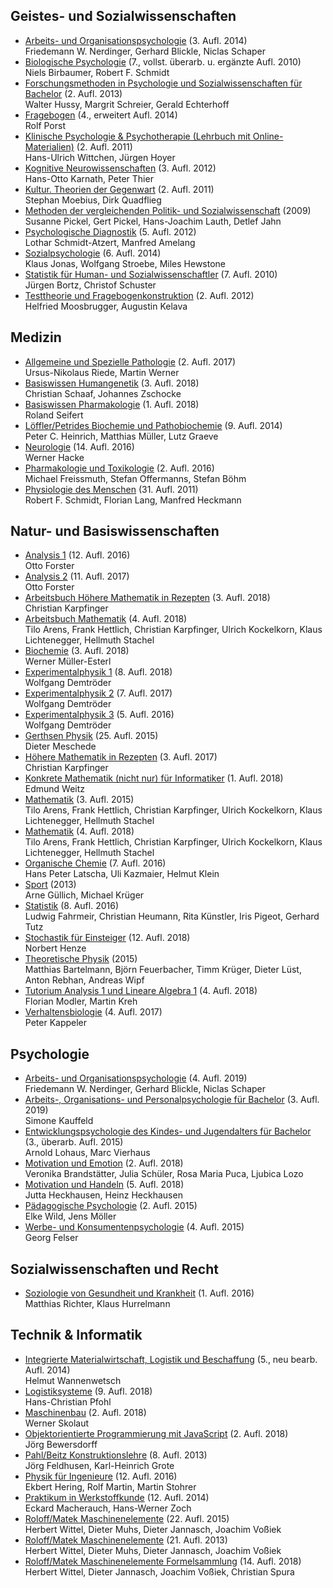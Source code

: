 ## Geistes- und Sozialwissenschaften

- [Arbeits- und Organisationspsychologie](http://link.springer.com/openurl?genre=book&isbn=978-3-642-41130-4) (3. Aufl. 2014)  
  Friedemann W. Nerdinger, Gerhard Blickle, Niclas Schaper
- [Biologische Psychologie](http://link.springer.com/openurl?genre=book&isbn=978-3-540-95938-0) (7., vollst. überarb. u. ergänzte Aufl. 2010)  
  Niels Birbaumer, Robert F. Schmidt
- [Forschungsmethoden in Psychologie und Sozialwissenschaften für Bachelor](http://link.springer.com/openurl?genre=book&isbn=978-3-642-34362-9) (2. Aufl. 2013)  
  Walter Hussy, Margrit Schreier, Gerald Echterhoff
- [Fragebogen](http://link.springer.com/openurl?genre=book&isbn=978-3-658-02118-4) (4., erweitert Aufl. 2014)  
  Rolf Porst
- [Klinische Psychologie & Psychotherapie (Lehrbuch mit Online-Materialien)](http://link.springer.com/openurl?genre=book&isbn=978-3-642-13018-2) (2. Aufl. 2011)  
  Hans-Ulrich Wittchen, Jürgen Hoyer
- [Kognitive Neurowissenschaften](http://link.springer.com/openurl?genre=book&isbn=978-3-642-25527-4) (3. Aufl. 2012)  
  Hans-Otto Karnath, Peter Thier
- [Kultur. Theorien der Gegenwart](http://link.springer.com/openurl?genre=book&isbn=978-3-531-92056-6) (2. Aufl. 2011)  
  Stephan Moebius, Dirk Quadflieg
- [Methoden der vergleichenden Politik- und Sozialwissenschaft](http://link.springer.com/openurl?genre=book&isbn=978-3-531-91826-6) (2009)  
  Susanne Pickel, Gert Pickel, Hans-Joachim Lauth, Detlef Jahn
- [Psychologische Diagnostik](http://link.springer.com/openurl?genre=book&isbn=978-3-642-17001-0) (5. Aufl. 2012)  
  Lothar Schmidt-Atzert, Manfred Amelang
- [Sozialpsychologie](http://link.springer.com/openurl?genre=book&isbn=978-3-642-41091-8) (6. Aufl. 2014)  
  Klaus Jonas, Wolfgang Stroebe, Miles Hewstone
- [Statistik für Human- und Sozialwissenschaftler](http://link.springer.com/openurl?genre=book&isbn=978-3-642-12770-0) (7. Aufl. 2010)  
  Jürgen Bortz, Christof Schuster
- [Testtheorie und Fragebogenkonstruktion](http://link.springer.com/openurl?genre=book&isbn=978-3-642-20072-4) (2. Aufl. 2012)  
  Helfried Moosbrugger, Augustin Kelava

## Medizin

- [Allgemeine und Spezielle Pathologie](http://link.springer.com/openurl?genre=book&isbn=978-3-662-48725-9) (2. Aufl. 2017)  
  Ursus-Nikolaus Riede, Martin Werner
- [Basiswissen Humangenetik](http://link.springer.com/openurl?genre=book&isbn=978-3-662-56147-8) (3. Aufl. 2018)  
  Christian Schaaf, Johannes Zschocke
- [Basiswissen Pharmakologie](http://link.springer.com/openurl?genre=book&isbn=978-3-662-56303-8) (1. Aufl. 2018)  
  Roland Seifert
- [Löffler/Petrides Biochemie  und Pathobiochemie](http://link.springer.com/openurl?genre=book&isbn=978-3-642-17972-3) (9. Aufl. 2014)  
  Peter C. Heinrich, Matthias Müller, Lutz Graeve
- [Neurologie](http://link.springer.com/openurl?genre=book&isbn=978-3-662-46892-0) (14. Aufl. 2016)  
  Werner Hacke
- [Pharmakologie und Toxikologie](http://link.springer.com/openurl?genre=book&isbn=978-3-662-46689-6) (2. Aufl. 2016)  
  Michael Freissmuth, Stefan Offermanns, Stefan Böhm
- [Physiologie des Menschen](http://link.springer.com/openurl?genre=book&isbn=978-3-642-01651-6) (31. Aufl. 2011)  
  Robert F. Schmidt, Florian Lang, Manfred Heckmann

## Natur- und Basiswissenschaften

- [Analysis 1](http://link.springer.com/openurl?genre=book&isbn=978-3-658-11545-6) (12. Aufl. 2016)  
  Otto Forster
- [Analysis 2](http://doi.org/10.1007/978-3-658-19411-6) (11. Aufl. 2017)  
  Otto Forster
- [Arbeitsbuch Höhere Mathematik in Rezepten](http://link.springer.com/openurl?genre=book&isbn=978-3-662-54811-0) (3. Aufl. 2018)  
  Christian Karpfinger
- [Arbeitsbuch Mathematik](http://link.springer.com/openurl?genre=book&isbn=978-3-662-56750-0) (4. Aufl. 2018)  
  Tilo Arens, Frank Hettlich, Christian Karpfinger, Ulrich Kockelkorn, Klaus Lichtenegger, Hellmuth Stachel
- [Biochemie](http://link.springer.com/openurl?genre=book&isbn=978-3-662-54851-6) (3. Aufl. 2018)  
  Werner Müller-Esterl
- [Experimentalphysik 1](http://link.springer.com/openurl?genre=book&isbn=978-3-662-54847-9) (8. Aufl. 2018)  
  Wolfgang Demtröder
- [Experimentalphysik 2](http://link.springer.com/openurl?genre=book&isbn=978-3-662-55790-7) (7. Aufl. 2017)  
  Wolfgang Demtröder
- [Experimentalphysik 3](http://link.springer.com/openurl?genre=book&isbn=978-3-662-49094-5) (5. Aufl. 2016)  
  Wolfgang Demtröder
- [Gerthsen Physik](http://link.springer.com/openurl?genre=book&isbn=978-3-662-45977-5) (25. Aufl. 2015)  
  Dieter Meschede
- [Höhere Mathematik in Rezepten](http://link.springer.com/openurl?genre=book&isbn=978-3-662-54809-7) (3. Aufl. 2017)  
  Christian Karpfinger
- [Konkrete Mathematik (nicht nur) für Informatiker](http://link.springer.com/openurl?genre=book&isbn=978-3-658-21565-1) (1. Aufl. 2018)  
  Edmund Weitz
- [Mathematik](http://link.springer.com/openurl?genre=book&isbn=978-3-642-44919-2) (3. Aufl. 2015)  
  Tilo Arens, Frank Hettlich, Christian Karpfinger, Ulrich Kockelkorn, Klaus Lichtenegger, Hellmuth Stachel
- [Mathematik](http://link.springer.com/openurl?genre=book&isbn=978-3-662-56741-8) (4. Aufl. 2018)  
  Tilo Arens, Frank Hettlich, Christian Karpfinger, Ulrich Kockelkorn, Klaus Lichtenegger, Hellmuth Stachel
- [Organische Chemie](http://link.springer.com/openurl?genre=book&isbn=978-3-662-46180-8) (7. Aufl. 2016)  
  Hans Peter Latscha, Uli Kazmaier, Helmut Klein
- [Sport](http://link.springer.com/openurl?genre=book&isbn=978-3-642-37546-0) (2013)  
  Arne Güllich, Michael Krüger
- [Statistik](http://link.springer.com/openurl?genre=book&isbn=978-3-662-50372-0) (8. Aufl. 2016)  
  Ludwig Fahrmeir, Christian Heumann, Rita Künstler, Iris Pigeot, Gerhard Tutz
- [Stochastik für Einsteiger](http://link.springer.com/openurl?genre=book&isbn=978-3-658-22044-0) (12. Aufl. 2018)  
  Norbert Henze
- [Theoretische Physik](http://link.springer.com/openurl?genre=book&isbn=978-3-642-54618-1) (2015)  
  Matthias Bartelmann, Björn Feuerbacher, Timm Krüger, Dieter Lüst, Anton Rebhan, Andreas Wipf
- [Tutorium Analysis 1 und Lineare Algebra 1](http://link.springer.com/openurl?genre=book&isbn=978-3-662-56752-4) (4. Aufl. 2018)  
  Florian Modler, Martin Kreh
- [Verhaltensbiologie](http://doi.org/10.1007/978-3-662-53145-7) (4. Aufl. 2017)  
  Peter Kappeler

## Psychologie

- [Arbeits- und Organisationspsychologie](http://link.springer.com/openurl?genre=book&isbn=978-3-662-56666-4) (4. Aufl. 2019)  
  Friedemann W. Nerdinger, Gerhard Blickle, Niclas Schaper
- [Arbeits-, Organisations- und Personalpsychologie für Bachelor](http://link.springer.com/openurl?genre=book&isbn=978-3-662-56013-6) (3. Aufl. 2019)  
  Simone Kauffeld
- [Entwicklungspsychologie des Kindes- und Jugendalters für Bachelor](http://link.springer.com/openurl?genre=book&isbn=978-3-662-45529-6) (3., überarb. Aufl. 2015)  
  Arnold Lohaus, Marc Vierhaus
- [Motivation und Emotion](http://link.springer.com/openurl?genre=book&isbn=978-3-662-56685-5) (2. Aufl. 2018)  
  Veronika Brandstätter, Julia Schüler, Rosa Maria Puca, Ljubica Lozo
- [Motivation und Handeln](http://link.springer.com/openurl?genre=book&isbn=978-3-662-53927-9) (5. Aufl. 2018)  
  Jutta Heckhausen, Heinz Heckhausen
- [Pädagogische Psychologie](http://link.springer.com/openurl?genre=book&isbn=978-3-642-41291-2) (2. Aufl. 2015)  
  Elke Wild, Jens Möller
- [Werbe- und Konsumentenpsychologie](http://link.springer.com/openurl?genre=book&isbn=978-3-642-37645-0) (4. Aufl. 2015)  
  Georg Felser

## Sozialwissenschaften und Recht

- [Soziologie von Gesundheit und Krankheit](http://link.springer.com/openurl?genre=book&isbn=978-3-658-11010-9) (1. Aufl. 2016)  
  Matthias Richter, Klaus Hurrelmann

## Technik & Informatik

- [Integrierte Materialwirtschaft, Logistik und Beschaffung](http://link.springer.com/openurl?genre=book&isbn=978-3-642-45023-5) (5., neu bearb. Aufl. 2014)  
  Helmut Wannenwetsch
- [Logistiksysteme](http://link.springer.com/openurl?genre=book&isbn=978-3-662-56228-4) (9. Aufl. 2018)  
  Hans-Christian Pfohl
- [Maschinenbau](http://link.springer.com/openurl?genre=book&isbn=978-3-662-55882-9) (2. Aufl. 2018)  
  Werner Skolaut
- [Objektorientierte Programmierung mit JavaScript](http://link.springer.com/openurl?genre=book&isbn=978-3-658-21077-9) (2. Aufl. 2018)  
  Jörg Bewersdorff
- [Pahl/Beitz Konstruktionslehre](http://link.springer.com/openurl?genre=book&isbn=978-3-642-29569-0) (8. Aufl. 2013)  
  Jörg Feldhusen, Karl-Heinrich Grote
- [Physik für Ingenieure](http://link.springer.com/openurl?genre=book&isbn=978-3-662-49355-7) (12. Aufl. 2016)  
  Ekbert Hering, Rolf Martin, Martin Stohrer
- [Praktikum in Werkstoffkunde](http://link.springer.com/openurl?genre=book&isbn=978-3-658-05038-2) (12. Aufl. 2014)  
  Eckard Macherauch, Hans-Werner Zoch
- [Roloff/Matek Maschinenelemente](http://link.springer.com/openurl?genre=book&isbn=978-3-658-09082-1) (22. Aufl. 2015)  
  Herbert Wittel, Dieter Muhs, Dieter Jannasch, Joachim Voßiek
- [Roloff/Matek Maschinenelemente](http://link.springer.com/openurl?genre=book&isbn=978-3-658-02327-0) (21. Aufl. 2013)  
  Herbert Wittel, Dieter Muhs, Dieter Jannasch, Joachim Voßiek
- [Roloff/Matek Maschinenelemente Formelsammlung](http://link.springer.com/openurl?genre=book&isbn=978-3-658-19900-5) (14. Aufl. 2018)  
  Herbert Wittel, Dieter Jannasch, Joachim Voßiek, Christian Spura

